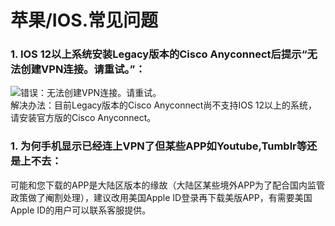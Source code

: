 # 苹果/IOS.常见问题

### 1. IOS 12以上系统安装Legacy版本的Cisco Anyconnect后提示“无法创建VPN连接。请重试。”：  

![错误：无法创建VPN连接。请重试。](http://bqvpn.com/img/faq/ios/save_fail.jpg)  
解决办法：目前Legacy版本的Cisco Anyconnect尚不支持IOS 12以上的系统，请安装官方版的Cisco Anyconnect。

### 1. 为何手机显示已经连上VPN了但某些APP如Youtube,Tumblr等还是上不去：

可能和您下载的APP是大陆区版本的缘故（大陆区某些境外APP为了配合国内监管政策做了阉割处理），建议改用美国Apple ID登录再下载美版APP，有需要美国Apple ID的用户可以联系客服提供。
